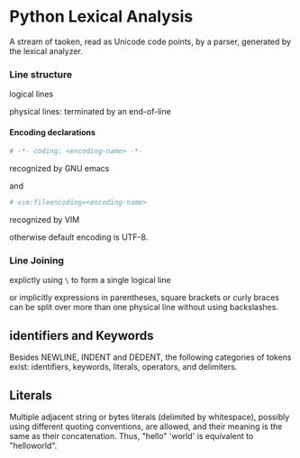 # Python Lexical Analysis

A stream of taoken, read as Unicode code points, by a parser, generated by the lexical analyzer.

### Line structure

logical lines

physical lines: terminated by an end-of-line 

#### Encoding declarations

```python
# -*- coding: <encoding-name> -*-
```

recognized by GNU emacs

and 

```python
# vim:fileencoding=<encoding-name>
```

recognized by VIM

otherwise default encoding is UTF-8.

### Line Joining

explictly using `\` to form a single logical line

or implicitly expressions in parentheses, square brackets or curly braces can be split over more than one physical line without using backslashes.

## identifiers and Keywords

Besides NEWLINE, INDENT and DEDENT, the following categories of tokens exist: identifiers, keywords, literals, operators, and delimiters.

## Literals

Multiple adjacent string or bytes literals (delimited by whitespace), possibly using different quoting conventions, are allowed, and their meaning is the same as their concatenation. Thus, "hello" 'world' is equivalent to "helloworld".
